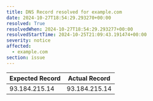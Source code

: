 ```yaml
---
title: DNS Record resolved for example.com
date: 2024-10-27T18:54:29.293270+00:00
resolved: True
resolvedWhen: 2024-10-27T18:54:29.293277+00:00
resolvedStartTime: 2024-10-25T21:09:43.191474+00:00
severity: notice
affected:
  - example.com
section: issue
---
```


| Expected Record  | Actual Record  |
|------------------|----------------|
| 93.184.215.14 | 93.184.215.14 |
